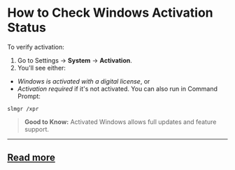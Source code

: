 # How to Check Windows Activation Status
To verify activation:
1. Go to Settings → **System** → **Activation**.
2. You'll see either:
- *Windows is activated with a digital license*, or
- *Activation required* if it's not activated.
You can also run in Command Prompt:
```
slmgr /xpr
```
> **Good to Know:** Activated Windows allows full updates and feature support.
---
[Read more](https://github.com/winoff-master/)
---